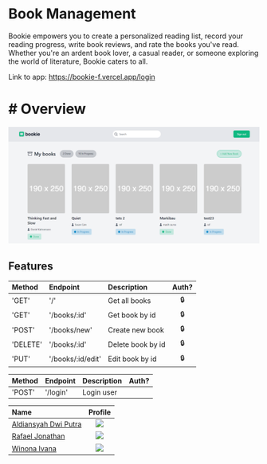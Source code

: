 # Book Management 

 Bookie empowers you to create a personalized reading list, record your reading progress, write book reviews, and rate the books you've read. Whether you're an ardent book lover, a casual reader, or someone exploring the world of literature, Bookie caters to all.

 Link to app: https://bookie-f.vercel.app/login

 # # Overview

 ![](/public/assets/images/overview.png)

 ## Features

| Method   | Endpoint     | Description       | Auth? |
| :------- | :----------- | :---------------- | :---: |
| 'GET'    | '/'     | Get all books     |  🔒   |
| 'GET'    | '/books/:id' | Get book by id    |  🔒   |
| 'POST'   | '/books/new'    | Create new book   |  🔒   |
| 'DELETE' | '/books/:id' | Delete book by id |  🔒   |
| 'PUT'    | '/books/:id/edit' | Edit book by id   |  🔒   |


| Method | Endpoint       | Description     | Auth? |
| :----- | :------------- | :-------------- | :---: |
| 'POST' | '/login' | Login user      |       |


| Name                                                               |                                                                Profile                                                                |
| :---------------------------------------------------- | :-----------------------------------------------------------------------------------------------------------------------------------: |
| [Aldiansyah Dwi Putra](https://github.com/aldwiputra)  |   [<img style="width: 25px" src="https://cdn-icons-png.flaticon.com/512/174/174857.png"/>](https://www.linkedin.com/in/aldwiputra)    |
| [Rafael Jonathan](https://github.com/RafaDev777)      | [<img style="width: 25px" src="https://cdn-icons-png.flaticon.com/512/174/174857.png"/>](https://www.linkedin.com/in/winonawiroyo)   |
| [Winona Ivana](https://github.com/WinonaIvana)        | [<img style="width: 25px" src="https://cdn-icons-png.flaticon.com/512/174/174857.png"/>](https://www.linkedin.com/in/rafael-jonathan) |

